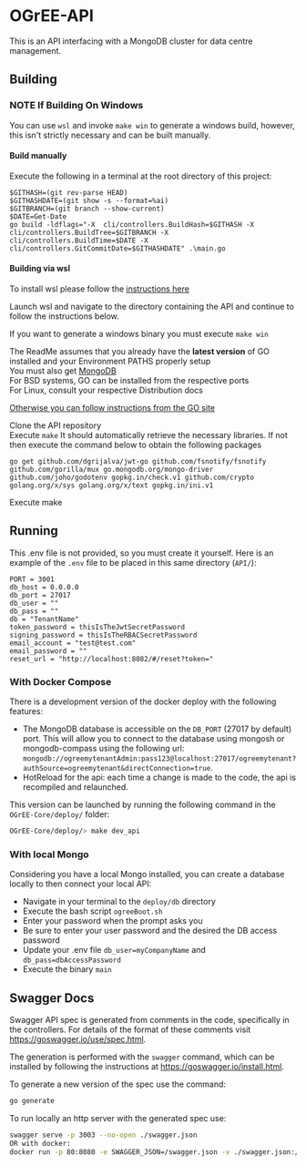# OGrEE-API

This is an API interfacing with a MongoDB cluster for data centre management.


Building
------------
  ### NOTE If Building On Windows
  You can use ```wsl``` and invoke ```make win``` to generate a windows build, however, this isn't strictly necessary and can be built manually.

  #### Build manually
  Execute the following in a terminal at the root directory of this project:
  ```
  $GITHASH=(git rev-parse HEAD)
  $GITHASHDATE=(git show -s --format=%ai)
  $GITBRANCH=(git branch --show-current)
  $DATE=Get-Date
  go build -ldflags="-X  cli/controllers.BuildHash=$GITHASH -X cli/controllers.BuildTree=$GITBRANCH -X cli/controllers.BuildTime=$DATE -X cli/controllers.GitCommitDate=$GITHASHDATE" .\main.go
  ```

  #### Building via wsl

  To install wsl please follow the [instructions here](https://learn.microsoft.com/en-us/windows/wsl/install)
  
  Launch wsl and navigate to the directory containing the API and continue to follow the instructions below. 

  If you want to generate a windows binary you must execute ```make win```

The ReadMe assumes that you already have the **latest version** of GO installed and your Environment PATHS properly setup  
You must also get [MongoDB](https://docs.mongodb.com/manual/installation/)  
For BSD systems, GO can be installed from the respective ports  
For Linux, consult your respective Distribution docs  

[Otherwise you can follow instructions from the GO site](https://golang.org/doc/install)  
   
  Clone the API repository  
  Execute ```make``` It should automatically retrieve the necessary libraries. If not then execute the command below to obtain the following packages
  ```
  go get github.com/dgrijalva/jwt-go github.com/fsnotify/fsnotify github.com/gorilla/mux go.mongodb.org/mongo-driver github.com/joho/godotenv gopkg.in/check.v1 github.com/crypto golang.org/x/sys golang.org/x/text gopkg.in/ini.v1  
  ```  

   Execute make


Running
-------------

This .env file is not provided, so you must create it yourself. Here is an example of the ```.env``` file to be placed in this same directory (`API/`):
```
PORT = 3001
db_host = 0.0.0.0
db_port = 27017
db_user = ""
db_pass = ""
db = "TenantName"
token_password = thisIsTheJwtSecretPassword
signing_password = thisIsTheRBACSecretPassword
email_account = "test@test.com"
email_password = ""
reset_url = "http://localhost:8082/#/reset?token="
``` 

### With Docker Compose

There is a development version of the docker deploy with the following features:

* The MongoDB database is accessible on the `DB_PORT` (27017 by default) port. This will allow you to connect to the database using mongosh or mongodb-compass using the following url: `mongodb://ogreemytenantAdmin:pass123@localhost:27017/ogreemytenant?authSource=ogreemytenant&directConnection=true`.
* HotReload for the api: each time a change is made to the code, the api is recompiled and relaunched.

This version can be launched by running the following command in the `OGrEE-Core/deploy/` folder:

```bash
OGrEE-Core/deploy/> make dev_api
```

### With local Mongo

Considering you have a local Mongo installed, you can create a database locally to then connect your local API:
 - Navigate in your terminal to the ```deploy/db``` directory  
 - Execute the bash script ```ogreeBoot.sh```
 - Enter your password when the prompt asks you
 - Be sure to enter your user password and the desired the DB access password
 - Update your .env file ```db_user=myCompanyName``` and ```db_pass=dbAccessPassword```
 - Execute the binary ```main```

Swagger Docs
--------------------------

Swagger API spec is generated from comments in the code, specifically in the controllers. For details of the format of these comments visit <https://goswagger.io/use/spec.html>.

The generation is performed with the `swagger` command, which can be installed by following the instructions at <https://goswagger.io/install.html>.

To generate a new version of the spec use the command:

```bash
go generate
```

To run locally an http server with the generated spec use:

```bash
swagger serve -p 3003 --no-open ./swagger.json
OR with docker:
docker run -p 80:8080 -e SWAGGER_JSON=/swagger.json -v ./swagger.json:/swagger.json swaggerapi/swagger-ui
```
